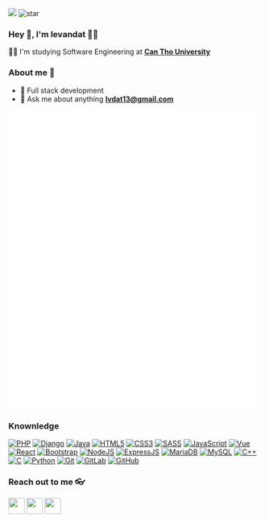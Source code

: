![](https://komarev.com/ghpvc/?username=lvdat&label=PROFILE+VIEWS)
![star](https://shields.io/github/stars/lvdat)
### Hey 👋, I'm levandat 👨‍💻

👨‍🎓 I'm studying Software Engineering at **[Can Tho University](https://ctu.edu.vn/)** 

### About me :eyes:

- :dart: Full stack development 
- :e-mail: Ask me about anything **[lvdat13@gmail.com](mailto:lvdat13gmail.com)**

![](https://raw.githubusercontent.com/lvdat/github-stats/master/generated/overview.svg#gh-dark-mode-only)
![](https://raw.githubusercontent.com/lvdat/github-stats/master/generated/languages.svg#gh-dark-mode-only)

### Knownledge
[![PHP](https://img.shields.io/badge/-PHP-777BB4?style=flat-square-square&logo=php&logoColor=white&link=https://github.com/lvdat)](https://github.com/lvdat)
[![Django](https://img.shields.io/badge/-Django-14354C?style=flat-square&logo=django&logoColor=white&link=https://github.com/lvdat)](https://github.com/lvdat)
[![Java](https://img.shields.io/badge/Java-orange?style=flat-square&logo=java&logoColor=white&link=https://github.com/lvdat)](https://github.com/lvdat)
[![HTML5](https://img.shields.io/badge/-HTML5-E34F26?style=flat-square&logo=html5&logoColor=white&link=https://github.com/lvdat)](https://github.com/lvdat)
[![CSS3](https://img.shields.io/badge/-CSS3-1572B6?style=flat-square&logo=css3&link=https://github.com/lvdat)](https://github.com/lvdat)
[![SASS](https://img.shields.io/badge/-SASS-CC6699?style=flat-square&logo=sass&logoColor=white&link=https://github.com/lvdat)](https://github.com/lvdat)
[![JavaScript](https://img.shields.io/badge/-JavaScript-black?style=flat-square&logo=javascript&link=https://github.com/lvdat)](https://github.com/lvdat)
[![Vue](https://img.shields.io/badge/-VueJS-35495E?style=flat-square&logo=vue.js&link=https://github.com/lvdat)](https://github.com/lvdat)
[![React](https://img.shields.io/badge/-React-black?style=flat-square&logo=react&link=https://github.com/lvdat)](https://github.com/lvdat)
[![Bootstrap](https://img.shields.io/badge/-Bootstrap-563D7C?style=flat-square&logo=bootstrap&logoColor=white&link=https://github.com/lvdat)](https://github.com/lvdat)
[![NodeJS](https://img.shields.io/badge/-NodeJS-black?style=flat-square&logo=Node.js&link=https://github.com/lvdat)](https://github.com/lvdat)
[![ExpressJS](https://img.shields.io/badge/Express.js-404D59?style=flat-square&logo=Node.js&logoColor=white)](https://github.com/lvdat)
[![MariaDB](https://img.shields.io/badge/-MariaDB-black?style=flat-square&logo=mariadb&link=https://github.com/lvdat)](https://github.com/lvdat)
[![MySQL](https://img.shields.io/badge/-MySQL-black?style=flat-square&logo=mysql&link=https://github.com/lvdat)](https://github.com/lvdat)
[![C++](https://img.shields.io/badge/-C++-00599C?style=flat-square&logo=c%2B%2B&link=https://github.com/lvdat)](https://github.com/lvdat)
[![C](https://img.shields.io/badge/-C-00599C?style=flat-square&logo=c&logoColor=white&link=https://github.com/lvdat)](https://github.com/lvdat)
[![Python](https://img.shields.io/badge/-Python-00599C?style=flat-square&logo=python&logoColor=green&link=https://github.com/lvdat)](https://github.com/lvdat)
[![Git](https://img.shields.io/badge/-Git-black?style=flat-square&logo=git&link=https://github.com/lvdat)](https://github.com/lvdat) [![GitLab](https://img.shields.io/badge/-GitLab-FCA121?style=flat-square&logo=gitlab&link=https://github.com/lvdat)](https://gitlab.com/vilogger) [![GitHub](https://img.shields.io/badge/-GitHub-181717?style=flat-square&logo=github&link=https://github.com/lvdat)](https://github.com/lvdat)

### Reach out to me 👓
<a href="https://www.facebook.com/vilogger.dev"><img src="https://i.ibb.co/zmYNW4p/facebook.png" width="32px" height="32px"></a> <a href="https://t.me/levandat"><img src="https://upload.wikimedia.org/wikipedia/commons/thumb/8/82/Telegram_logo.svg/768px-Telegram_logo.svg.png" width="32px" height="32px"></a> <a href="https://www.instagram.com/vilogger.dev/"><img src="https://upload.wikimedia.org/wikipedia/commons/e/e7/Instagram_logo_2016.svg" width="32px" height="32px"></a>



